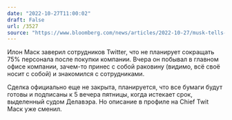 ```yaml
---
date: "2022-10-27T11:00:02"
draft: False
url: /3527
source: "https://www.bloomberg.com/news/articles/2022-10-27/musk-tells-twitter-employees-he-doesn-t-plan-to-cut-75-of-jobs"
---
```


Илон Маск заверил сотрудников Twitter, что не планирует сокращать 75% персонала после покупки компании. Вчера он побывал в главном офисе компании, зачем-то принес с собой раковину (видимо, всё своё носит с собой) и знакомился с сотрудниками.

Сделка официально еще не закрыта, планируется, что все бумаги будут готовы и подписаны к 5 вечера пятницы, когда истекает срок, выделенный судом Делавэра. Но описание в профиле на Chief Twit Маск уже сменил.
